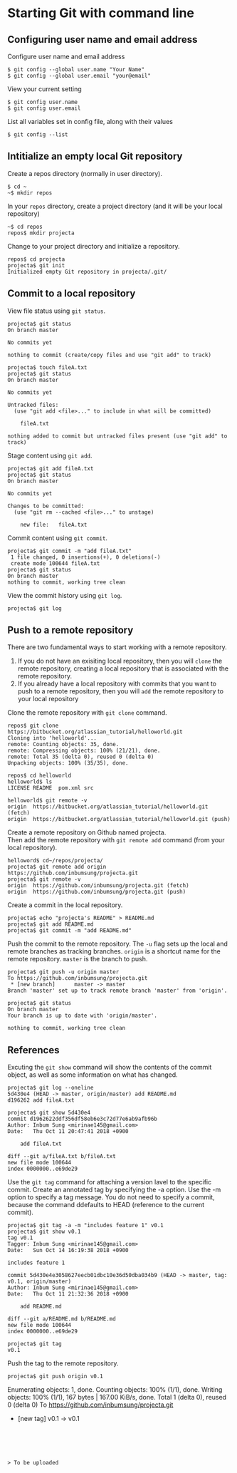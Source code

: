 # Starting Git with command line

## Configuring user name and email address

Configure user name and email address
```
$ git config --global user.name "Your Name"
$ git config --global user.email "your@email"
``` 

View your current setting 
```
$ git config user.name
$ git config user.email
```

List all variables set in config file, along with their values
```
$ git config --list
```

## Intitialize an empty local Git repository 
Create a repos directory (normally in user directory).
```
$ cd ~ 
~$ mkdir repos
```

In your `repos` directory, create a project directory (and it will be your local repository)
```
~$ cd repos
repos$ mkdir projecta
```

Change to your project directory and initialize a repository.
```
repos$ cd projecta
projecta$ git init
Initialized empty Git repository in projecta/.git/
```

## Commit to a local repository

View file status using `git status`. 
``` 
projecta$ git status
On branch master

No commits yet

nothing to commit (create/copy files and use "git add" to track)

projecta$ touch fileA.txt
projecta$ git status
On branch master

No commits yet

Untracked files:
  (use "git add <file>..." to include in what will be committed)

	fileA.txt

nothing added to commit but untracked files present (use "git add" to track)
```

Stage content using `git add`.
```
projecta$ git add fileA.txt
projecta$ git status
On branch master

No commits yet

Changes to be committed:
  (use "git rm --cached <file>..." to unstage)

	new file:   fileA.txt
```

Commit content using `git commit`.
```
projecta$ git commit -m "add fileA.txt" 
 1 file changed, 0 insertions(+), 0 deletions(-)
 create mode 100644 fileA.txt
projecta$ git status
On branch master
nothing to commit, working tree clean
```

View the commit history using `git log`.
```
projecta$ git log
```

## Push to a remote repository

There are two fundamental ways to start working with a remote repository. 
1. If you do not have an exisiting local repository, then you will `clone` the remote repository, creating a local repository that is associated with the remote repository.
2. If you already have a local repository with commits that you want to push to a remote repository, then you will `add` the remote repository to your local repository

Clone the remote repository with `git clone` command.
```
repos$ git clone https://bitbucket.org/atlassian_tutorial/helloworld.git
Cloning into 'helloworld'...
remote: Counting objects: 35, done.
remote: Compressing objects: 100% (21/21), done.
remote: Total 35 (delta 0), reused 0 (delta 0)
Unpacking objects: 100% (35/35), done.

repos$ cd helloworld
helloworld$ ls
LICENSE	README	pom.xml	src

helloworld$ git remote -v
origin	https://bitbucket.org/atlassian_tutorial/helloworld.git (fetch)
origin	https://bitbucket.org/atlassian_tutorial/helloworld.git (push)

```

Create a remote repository on Github named projecta.  
Then add the remote repository with `git remote add` command (from your local repository).
```
helloword$ cd~/repos/projecta/
projecta$ git remote add origin https://github.com/inbumsung/projecta.git
projecta$ git remote -v
origin  https://github.com/inbumsung/projecta.git (fetch)
origin  https://github.com/inbumsung/projecta.git (push)
```

Create a commit in the local repository.

```
projecta$ echo "projecta's README" > README.md
projecta$ git add README.md
projecta$ git commit -m "add README.md"
```

Push the commit to the remote repository. The `-u` flag sets up the local and remote branches as tracking branches. `origin` is a shortcut name for the remote repository. `master` is the branch to push.
```
projecta$ git push -u origin master
To https://github.com/inbumsung/projecta.git
 * [new branch]      master -> master
Branch 'master' set up to track remote branch 'master' from 'origin'.

projecta$ git status
On branch master
Your branch is up to date with 'origin/master'.

nothing to commit, working tree clean
```

## References

Excuting the `git show` command will show the contents of the commit object, as well as some information on what has changed.
```
projecta$ git log --oneline
5d430e4 (HEAD -> master, origin/master) add README.md
d196262 add fileA.txt

projecta$ git show 5d430e4
commit d1962622ddf356df58eb6e3c72d77e6ab9afb96b
Author: Inbum Sung <mirinae145@gmail.com>
Date:   Thu Oct 11 20:47:41 2018 +0900

    add fileA.txt

diff --git a/fileA.txt b/fileA.txt
new file mode 100644
index 0000000..e69de29
```

Use the `git tag` command for attaching a version lavel to the specific commit. Create an annotated tag by specifying the -a option. Use the -m option to specify a tag message. You do not need to specify a commit, because the command ddefaults to HEAD (reference to the current commit).

```
projecta$ git tag -a -m "includes feature 1" v0.1
projecta$ git show v0.1
tag v0.1
Tagger: Inbum Sung <mirinae145@gmail.com>
Date:   Sun Oct 14 16:19:38 2018 +0900

includes feature 1

commit 5d430e4e3058627eecb01dbc10e36d50dba034b9 (HEAD -> master, tag: v0.1, origin/master)
Author: Inbum Sung <mirinae145@gmail.com>
Date:   Thu Oct 11 21:32:36 2018 +0900

    add README.md

diff --git a/README.md b/README.md
new file mode 100644
index 0000000..e69de29

projecta$ git tag
v0.1
```

Push the tag to the remote repository.
```
projecta$ git push origin v0.1
```
Enumerating objects: 1, done.
Counting objects: 100% (1/1), done.
Writing objects: 100% (1/1), 167 bytes | 167.00 KiB/s, done.
Total 1 (delta 0), reused 0 (delta 0)
To https://github.com/inbumsung/projecta.git
 * [new tag]         v0.1 -> v0.1
```





> To be uploaded
 
